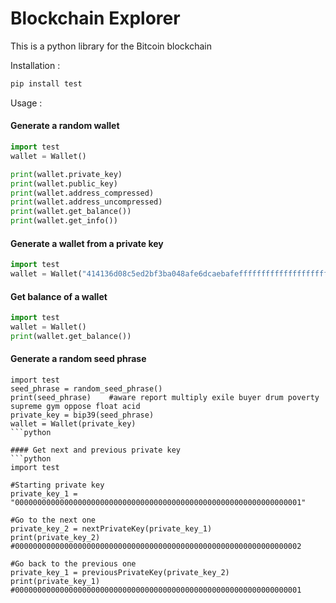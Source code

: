 # Blockchain Explorer
This is a python library for the Bitcoin blockchain

Installation :

```bash
pip install test
```

Usage :
#### Generate a random wallet
```python
import test
wallet = Wallet()

print(wallet.private_key)
print(wallet.public_key)
print(wallet.address_compressed)
print(wallet.address_uncompressed)
print(wallet.get_balance())
print(wallet.get_info())
```

#### Generate a wallet from a private key
```python
import test
wallet = Wallet("414136d08c5ed2bf3ba048afe6dcaebafeffffffffffffffffffffffffffffff")
```

#### Get balance of a wallet 
```python
import test
wallet = Wallet()
print(wallet.get_balance())
```

#### Generate a random seed phrase
```
import test
seed_phrase = random_seed_phrase()
print(seed_phrase)    #aware report multiply exile buyer drum poverty supreme gym oppose float acid
private_key = bip39(seed_phrase)
wallet = Wallet(private_key)
```python

#### Get next and previous private key
```python
import test

#Starting private key
private_key_1 = "0000000000000000000000000000000000000000000000000000000000000001"

#Go to the next one
private_key_2 = nextPrivateKey(private_key_1)
print(private_key_2) #0000000000000000000000000000000000000000000000000000000000000002

#Go back to the previous one
private_key_1 = previousPrivateKey(private_key_2)
print(private_key_1) #0000000000000000000000000000000000000000000000000000000000000001
```
